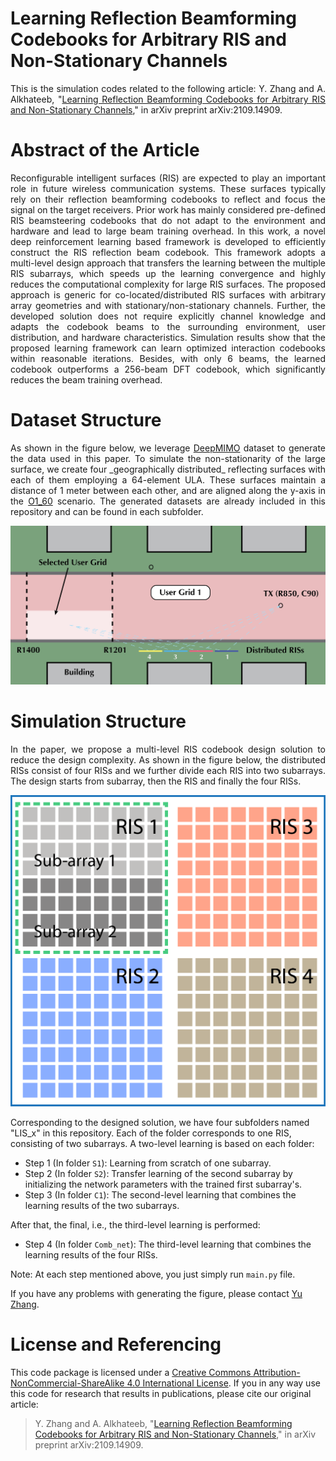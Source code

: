 # Learning Reflection Beamforming Codebooks for Arbitrary RIS and Non-Stationary Channels
<p align="justify"> This is the simulation codes related to the following article: Y. Zhang and A. Alkhateeb, "<a href="https://arxiv.org/abs/2109.14909">Learning Reflection Beamforming Codebooks for Arbitrary RIS and Non-Stationary Channels</a>," in arXiv preprint arXiv:2109.14909. </p>

# Abstract of the Article

<p align="justify"> Reconfigurable intelligent surfaces (RIS) are expected to play an important role in future wireless communication systems. These surfaces typically rely on their reflection beamforming codebooks to reflect and focus the signal on the target receivers. Prior work has mainly considered pre-defined RIS beamsteering codebooks that do not adapt to the environment and hardware and lead to large beam training overhead. In this work, a novel deep reinforcement learning based framework is developed to efficiently construct the RIS reflection beam codebook. This framework adopts a multi-level design approach that transfers the learning between the multiple RIS subarrays, which speeds up the learning convergence and highly reduces the computational complexity for large RIS surfaces. The proposed approach is generic for co-located/distributed RIS surfaces with arbitrary array geometries and with stationary/non-stationary channels. Further, the developed solution does not require explicitly channel knowledge and adapts the codebook beams to the surrounding environment, user distribution, and hardware characteristics. Simulation results show that the proposed learning framework can learn optimized interaction codebooks within reasonable iterations. Besides, with only 6 beams, the learned codebook outperforms a 256-beam DFT codebook, which significantly reduces the beam training overhead. </p>

<!---
# How to generate this codebook beam patterns figure?
1. Download all the files of this repository.
2. Run `main.py` in `critic_net_training` directory.
3. After it is finished, there will be a file named `critic_params_trsize_2000_epoch_500_3bit.mat` that will be used in the next step.
4. Run `main.py` in `analog_beam_learning` directory.
5. After it is finished, run `read_beams.py` in the same directory.
6. Copy the generated file, i.e., `ULA_PS_only.mat` to the `td_searching` directory.
7. Run `NFWB_BF_TTD_PS_hybrid_low_complexity_search_algorithm.m` in Matlab, which will generate the figure shown below.

![Figure](https://github.com/YuZhang-GitHub/NFWB_BF/blob/main/N_16.png)
-->

# Dataset Structure

<p align="justify"> As shown in the figure below, we leverage <a href="https://deepmimo.net/">DeepMIMO</a> dataset to generate the data used in this paper. To simulate the non-stationarity of the large surface, we create four _geographically distributed_ reflecting surfaces with each of them employing a 64-element ULA. These surfaces maintain a distance of 1 meter between each other, and are aligned along the y-axis in the <a href="https://deepmimo.net/scenarios/o1-scenario/">O1_60</a> scenario. The generated datasets are already included in this repository and can be found in each subfolder. </p>

![Figure](https://github.com/YuZhang-GitHub/RIS_Codebook/blob/master/deep_mimo_O1_60_distributed_LIS.png)

# Simulation Structure

<p align="justify"> In the paper, we propose a multi-level RIS codebook design solution to reduce the design complexity. As shown in the figure below, the distributed RISs consist of four RISs and we further divide each RIS into two subarrays. The design starts from subarray, then the RIS and finally the four RISs. </p>

<!---
![Figure](https://github.com/YuZhang-GitHub/RIS_Codebook/blob/master/RISs.png)
-->
<p align="center">
  <img src="https://github.com/YuZhang-GitHub/RIS_Codebook/blob/master/RISs.png" alt="drawing" width="600"/>
</p>

Corresponding to the designed solution, we have four subfolders named "LIS_x" in this repository. Each of the folder corresponds to one RIS, consisting of two subarrays. A two-level learning is based on each folder:
- Step 1 (In folder `S1`): Learning from scratch of one subarray.
- Step 2 (In folder `S2`): Transfer learning of the second subarray by initializing the network parameters with the trained first subarray's.
- Step 3 (In folder `C1`): The second-level learning that combines the learning results of the two subarrays.
  
After that, the final, i.e., the third-level learning is performed:
- Step 4 (In folder `Comb_net`): The third-level learning that combines the learning results of the four RISs.

Note: At each step mentioned above, you just simply run `main.py` file.

If you have any problems with generating the figure, please contact [Yu Zhang](https://www.linkedin.com/in/yu-zhang-391275181/).

# License and Referencing
This code package is licensed under a [Creative Commons Attribution-NonCommercial-ShareAlike 4.0 International License](https://creativecommons.org/licenses/by-nc-sa/4.0/). If you in any way use this code for research that results in publications, please cite our original article:
> Y. Zhang and A. Alkhateeb, "[Learning Reflection Beamforming Codebooks for Arbitrary RIS and Non-Stationary Channels](https://arxiv.org/abs/2109.14909)," in arXiv preprint arXiv:2109.14909.
 
